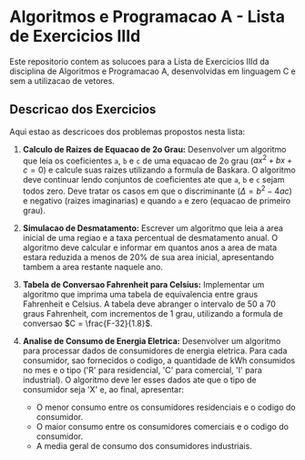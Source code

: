 # Algoritmos e Programacao A - Lista de Exercicios IIId

Este repositorio contem as solucoes para a Lista de Exercicios IIId da disciplina de Algoritmos e Programacao A, desenvolvidas em linguagem C e sem a utilizacao de vetores.

## Descricao dos Exercicios

Aqui estao as descricoes dos problemas propostos nesta lista:

1.  **Calculo de Raizes de Equacao de 2o Grau:**
    Desenvolver um algoritmo que leia os coeficientes `a`, `b` e `c` de uma equacao de 2o grau ($ax^2 + bx + c = 0$) e calcule suas raizes utilizando a formula de Baskara. O algoritmo deve continuar lendo conjuntos de coeficientes ate que `a`, `b` e `c` sejam todos zero. Deve tratar os casos em que o discriminante ($\Delta = b^2 - 4ac$) e negativo (raizes imaginarias) e quando `a` e zero (equacao de primeiro grau).

2.  **Simulacao de Desmatamento:**
    Escrever um algoritmo que leia a area inicial de uma regiao e a taxa percentual de desmatamento anual. O algoritmo deve calcular e informar em quantos anos a area de mata estara reduzida a menos de 20% de sua area inicial, apresentando tambem a area restante naquele ano.

3.  **Tabela de Conversao Fahrenheit para Celsius:**
    Implementar um algoritmo que imprima uma tabela de equivalencia entre graus Fahrenheit e Celsius. A tabela deve abranger o intervalo de 50 a 70 graus Fahrenheit, com incrementos de 1 grau, utilizando a formula de conversao $C = \frac{F-32}{1.8}$.

4.  **Analise de Consumo de Energia Eletrica:**
    Desenvolver um algoritmo para processar dados de consumidores de energia eletrica. Para cada consumidor, sao fornecidos o codigo, a quantidade de kWh consumidos no mes e o tipo ('R' para residencial, 'C' para comercial, 'I' para industrial). O algoritmo deve ler esses dados ate que o tipo de consumidor seja 'X' e, ao final, apresentar:
    * O menor consumo entre os consumidores residenciais e o codigo do consumidor.
    * O maior consumo entre os consumidores comerciais e o codigo do consumidor.
    * A media geral de consumo dos consumidores industriais.
